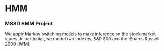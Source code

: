 # HMM
### MSSD HMM Project

We apply Markov switching models to make inference on the stock market states.
In particular, we model two indexes, S&P 500 and the iShares Russell 2000 (IWM).
